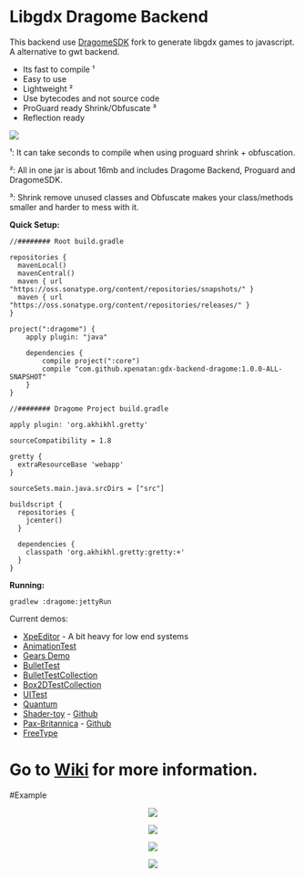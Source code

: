 # Libgdx Dragome Backend
This backend use [DragomeSDK](https://github.com/xpenatan/dragome-sdk) fork to generate libgdx games to javascript. A alternative to gwt backend.

* Its fast to compile ¹
* Easy to use
* Lightweight ²
* Use bytecodes and not source code
* ProGuard ready Shrink/Obfuscate ³
* Reflection ready

<p align="left"><img src="http://i.imgur.com/Gz5CgvK.png"/></p>

¹: It can take seconds to compile when using proguard shrink + obfuscation.

²: All in one jar is about 16mb and includes Dragome Backend, Proguard and DragomeSDK.

³: Shrink remove unused classes and Obfuscate makes your class/methods smaller and harder to mess with it.


**Quick Setup:**

```Gradle
//######## Root build.gradle

repositories {
  mavenLocal()
  mavenCentral()
  maven { url "https://oss.sonatype.org/content/repositories/snapshots/" }
  maven { url "https://oss.sonatype.org/content/repositories/releases/" }
}

project(":dragome") {
    apply plugin: "java"

    dependencies {
        compile project(":core")
        compile "com.github.xpenatan:gdx-backend-dragome:1.0.0-ALL-SNAPSHOT"
    }
}

//######## Dragome Project build.gradle

apply plugin: 'org.akhikhl.gretty'

sourceCompatibility = 1.8

gretty {
  extraResourceBase 'webapp'
}

sourceSets.main.java.srcDirs = ["src"]

buildscript {
  repositories {
    jcenter()
  }

  dependencies {
    classpath 'org.akhikhl.gretty:gretty:+'
  }
}
```
**Running:**
```
gradlew :dragome:jettyRun
```

Current demos:
* [XpeEditor](https://xpenatan.github.io/XpeEngine/XpeEditor/index.html?XpeEditore) - A bit heavy for low end systems
* [AnimationTest](http://xpenatan.github.io/gdx-dragome-backend/index.html?AnimationTest) 
* [Gears Demo](http://xpenatan.github.io/gdx-dragome-backend/index.html?Gears)
* [BulletTest](http://xpenatan.github.io/gdx-dragome-backend/index.html?BulletTest)
* [BulletTestCollection](http://xpenatan.github.io/gdx-dragome-backend/index.html?BulletCollection)
* [Box2DTestCollection](http://xpenatan.github.io/gdx-dragome-backend/index.html?Box2DCollection)
* [UITest](http://xpenatan.github.io/gdx-dragome-backend/index.html?UITest)
* [Quantum](https://xpenatan.github.io/gdx-quantum/)
* [Shader-toy](https://xpenatan.github.io/gdx-shadertoy/) - [Github](https://github.com/xpenatan/gdx-shadertoy)
* [Pax-Britannica](https://xpenatan.github.io/libgdx-demo-pax-britannica/) - [Github](https://github.com/xpenatan/libgdx-demo-pax-britannica)
* [FreeType](http://xpenatan.github.io/gdx-dragome-backend/index.html?FreeType)


# Go to [Wiki](https://github.com/xpenatan/gdx-dragome-backend/wiki) for more information.

#Example
<p align="center"><img src="http://i.imgur.com/v8I8lQy.gif"/></p>

<p align="center"><img src="http://i.imgur.com/fznvMb7.gif"/></p>

<p align="center"><img src="http://i.imgur.com/r3c3lhX.gif"/></p>

<p align="center"><img src="http://i.imgur.com/rDMH2Fw.gif"/></p>

